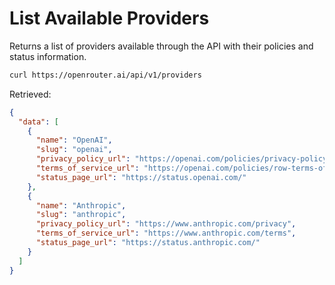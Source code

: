 # List Available Providers
Returns a list of providers available through the API with their policies and status information.

```bash
curl https://openrouter.ai/api/v1/providers
```

Retrieved:
```json
{
  "data": [
    {
      "name": "OpenAI",
      "slug": "openai",
      "privacy_policy_url": "https://openai.com/policies/privacy-policy/",
      "terms_of_service_url": "https://openai.com/policies/row-terms-of-use/",
      "status_page_url": "https://status.openai.com/"
    },
    {
      "name": "Anthropic",
      "slug": "anthropic",
      "privacy_policy_url": "https://www.anthropic.com/privacy",
      "terms_of_service_url": "https://www.anthropic.com/terms",
      "status_page_url": "https://status.anthropic.com/"
    }
  ]
}
```
